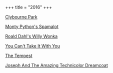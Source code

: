 +++
title = "2016"
+++

[Clybourne Park](http://weathervaneplayhouse.com)

[Monty Python's Spamalot](http://weathervaneplayhouse.com)

[Roald Dahl's Willy Wonka](http://weathervaneplayhouse.com)

[You Can't Take It With You](http://weathervaneplayhouse.com)

[The Tempest](https://www.rubbercitytheatre.com/)

[Joseph And The Amazing Technicolor Dreamcoat](http://weathervaneplayhouse.com)